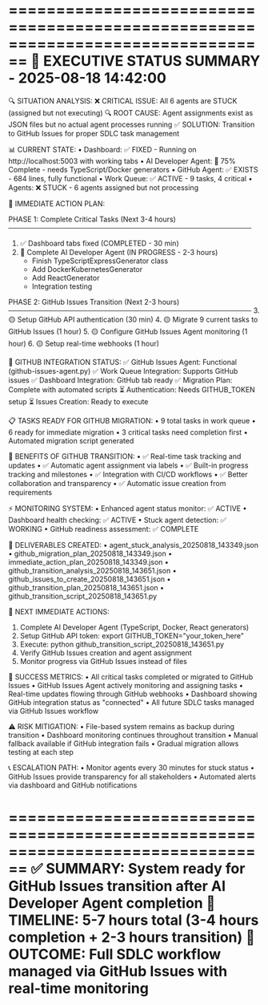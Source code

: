 
================================================================================
🚨 EXECUTIVE STATUS SUMMARY - 2025-08-18 14:42:00
================================================================================

🔍 SITUATION ANALYSIS:
   ❌ CRITICAL ISSUE: All 6 agents are STUCK (assigned but not executing)
   🔍 ROOT CAUSE: Agent assignments exist as JSON files but no actual agent processes running
   ✅ SOLUTION: Transition to GitHub Issues for proper SDLC task management

📊 CURRENT STATE:
   • Dashboard: ✅ FIXED - Running on http://localhost:5003 with working tabs
   • AI Developer Agent: 🔄 75% Complete - needs TypeScript/Docker generators
   • GitHub Agent: ✅ EXISTS - 684 lines, fully functional
   • Work Queue: ✅ ACTIVE - 9 tasks, 4 critical
   • Agents: ❌ STUCK - 6 agents assigned but not processing

🎯 IMMEDIATE ACTION PLAN:

   PHASE 1: Complete Critical Tasks (Next 3-4 hours)
   ─────────────────────────────────────────────────
   1. ✅ Dashboard tabs fixed (COMPLETED - 30 min)
   2. 🔄 Complete AI Developer Agent (IN PROGRESS - 2-3 hours)
      - Finish TypeScriptExpressGenerator class
      - Add DockerKubernetesGenerator 
      - Add ReactGenerator
      - Integration testing

   PHASE 2: GitHub Issues Transition (Next 2-3 hours)
   ─────────────────────────────────────────────────
   3. 🟡 Setup GitHub API authentication (30 min)
   4. 🟡 Migrate 9 current tasks to GitHub Issues (1 hour)
   5. 🟡 Configure GitHub Issues Agent monitoring (1 hour)
   6. 🟡 Setup real-time webhooks (1 hour)

🐙 GITHUB INTEGRATION STATUS:
   ✅ GitHub Issues Agent: Functional (github-issues-agent.py)
   ✅ Work Queue Integration: Supports GitHub issues
   ✅ Dashboard Integration: GitHub tab ready
   ✅ Migration Plan: Complete with automated scripts
   ⏳ Authentication: Needs GITHUB_TOKEN setup
   ⏳ Issues Creation: Ready to execute

📋 TASKS READY FOR GITHUB MIGRATION:
   • 9 total tasks in work queue
   • 6 ready for immediate migration
   • 3 critical tasks need completion first
   • Automated migration script generated

🎉 BENEFITS OF GITHUB TRANSITION:
   • ✅ Real-time task tracking and updates
   • ✅ Automatic agent assignment via labels
   • ✅ Built-in progress tracking and milestones
   • ✅ Integration with CI/CD workflows
   • ✅ Better collaboration and transparency
   • ✅ Automatic issue creation from requirements

⚡ MONITORING SYSTEM:
   • Enhanced agent status monitor: ✅ ACTIVE
   • Dashboard health checking: ✅ ACTIVE
   • Stuck agent detection: ✅ WORKING
   • GitHub readiness assessment: ✅ COMPLETE

📁 DELIVERABLES CREATED:
   • agent_stuck_analysis_20250818_143349.json
   • github_migration_plan_20250818_143349.json
   • immediate_action_plan_20250818_143349.json
   • github_transition_analysis_20250818_143651.json
   • github_issues_to_create_20250818_143651.json
   • github_transition_plan_20250818_143651.json
   • github_transition_script_20250818_143651.py

🚀 NEXT IMMEDIATE ACTIONS:
   1. Complete AI Developer Agent (TypeScript, Docker, React generators)
   2. Setup GitHub API token: export GITHUB_TOKEN="your_token_here"
   3. Execute: python github_transition_script_20250818_143651.py
   4. Verify GitHub Issues creation and agent assignment
   5. Monitor progress via GitHub Issues instead of files

🎯 SUCCESS METRICS:
   • All critical tasks completed or migrated to GitHub Issues
   • GitHub Issues Agent actively monitoring and assigning tasks
   • Real-time updates flowing through GitHub webhooks
   • Dashboard showing GitHub integration status as "connected"
   • All future SDLC tasks managed via GitHub Issues workflow

⚠️  RISK MITIGATION:
   • File-based system remains as backup during transition
   • Dashboard monitoring continues throughout transition
   • Manual fallback available if GitHub integration fails
   • Gradual migration allows testing at each step

📞 ESCALATION PATH:
   • Monitor agents every 30 minutes for stuck status
   • GitHub Issues provide transparency for all stakeholders
   • Automated alerts via dashboard and GitHub notifications

================================================================================
✅ SUMMARY: System ready for GitHub Issues transition after AI Developer Agent completion
🎯 TIMELINE: 5-7 hours total (3-4 hours completion + 2-3 hours transition)
🚀 OUTCOME: Full SDLC workflow managed via GitHub Issues with real-time monitoring
================================================================================
